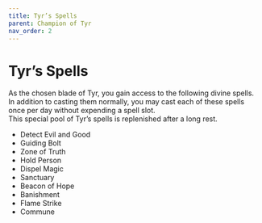 ```yaml
---
title: Tyr’s Spells
parent: Champion of Tyr
nav_order: 2
---
```


# Tyr’s Spells

As the chosen blade of Tyr, you gain access to the following divine spells.  
In addition to casting them normally, you may cast each of these spells once per day without expending a spell slot.  
This special pool of Tyr’s spells is replenished after a long rest.

* Detect Evil and Good  
* Guiding Bolt  
* Zone of Truth  
* Hold Person  
* Dispel Magic  
* Sanctuary  
* Beacon of Hope  
* Banishment  
* Flame Strike  
* Commune